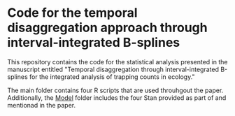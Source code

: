# Code for the temporal disaggregation approach through interval-integrated B-splines

This repository contains the code for the statistical analysis presented in the manuscript entitled "Temporal disaggregation through interval-integrated B-splines for the integrated analysis of trapping counts in ecology."

The main folder contains four R scripts that are used throuhgout the paper. Additionally, the [Model](Model/) folder includes the four Stan provided as part of and mentionad in the paper.
